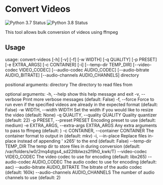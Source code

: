 # Convert Videos
![Python 3.7 Status](https://github.com/justin8/convert_videos/workflows/Python%203.7/badge.svg?branch=master)
![Python 3.8 Status](https://github.com/justin8/convert_videos/workflows/Python%203.8/badge.svg?branch=master)

This tool allows bulk conversion of videos using ffmpeg


## Usage
usage: convert-videos [-h] [-v] [-f] [-w WIDTH] [-q QUALITY] [-p PRESET] [-e EXTRA_ARGS] [-c CONTAINER] [-i] [--temp-dir TEMP_DIR] [--video-codec VIDEO_CODEC] [--audio-codec AUDIO_CODEC] [--audio-bitrate AUDIO_BITRATE] [--audio-channels AUDIO_CHANNELS] directory

positional arguments:
  directory             The directory to read files from

optional arguments:
  -h, --help            show this help message and exit
  -v, --verbose         Print more verbose messages (default: False)
  -f, --force           Force to run even if the specified videos are already in the expected format (default: False)
  -w WIDTH, --width WIDTH
                        Set the width if you would like to resize the video (default: None)
  -q QUALITY, --quality QUALITY
                        Quality quantizer (default: 22)
  -p PRESET, --preset PRESET
                        Encoding preset to use (default: medium)
  -e EXTRA_ARGS, --extra-args EXTRA_ARGS
                        Any extra arguments to pass to ffmpeg (default: )
  -c CONTAINER, --container CONTAINER
                        The container format to output in (default: mkv)
  -i, --in-place        Replace files in-place instead of appending ' x265' to the end (default: False)
  --temp-dir TEMP_DIR   The temp dir to store files in during conversion (default: /var/folders/w0/2mq4qtgs4_sd22tlblwzs2f9h0_kwk/T)
  --video-codec VIDEO_CODEC
                        The video codec to use for encoding (default: libx265)
  --audio-codec AUDIO_CODEC
                        The audio codec to use for encoding (default: aac)
  --audio-bitrate AUDIO_BITRATE
                        The bitrate of the audio codec (default: 160k)
  --audio-channels AUDIO_CHANNELS
                        The number of audio channels to use (default: 2)

